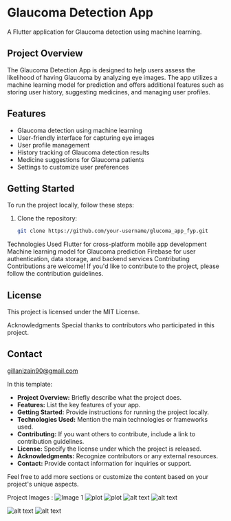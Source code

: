 # Glaucoma Detection App

A Flutter application for Glaucoma detection using machine learning.

## Project Overview

The Glaucoma Detection App is designed to help users assess the likelihood of having Glaucoma by analyzing eye images. The app utilizes a machine learning model for prediction and offers additional features such as storing user history, suggesting medicines, and managing user profiles.

## Features

- Glaucoma detection using machine learning
- User-friendly interface for capturing eye images
- User profile management
- History tracking of Glaucoma detection results
- Medicine suggestions for Glaucoma patients
- Settings to customize user preferences

## Getting Started

To run the project locally, follow these steps:

1. Clone the repository:

   ```bash
   git clone https://github.com/your-username/glucoma_app_fyp.git
Technologies Used
Flutter for cross-platform mobile app development
Machine learning model for Glaucoma prediction
Firebase for user authentication, data storage, and backend services
Contributing
Contributions are welcome! If you'd like to contribute to the project, please follow the contribution guidelines.

## License
This project is licensed under the MIT License.

Acknowledgments
Special thanks to contributors who participated in this project.
## Contact
 gillanizain90@gmail.com
 
In this template:

- **Project Overview:** Briefly describe what the project does.
- **Features:** List the key features of your app.
- **Getting Started:** Provide instructions for running the project locally.
- **Technologies Used:** Mention the main technologies or frameworks used.
- **Contributing:** If you want others to contribute, include a link to contribution guidelines.
- **License:** Specify the license under which the project is released.
- **Acknowledgments:** Recognize contributors or any external resources.
- **Contact:** Provide contact information for inquiries or support.

Feel free to add more sections or customize the content based on your project's unique aspects.

Project Images :
![Image 1]("assets/testimage.jpg")
![plot]("https://drive.google.com/file/d/1Mtw9hIv91OZh7wRF6OqqkUwiWs9euYpM/view?usp=drive_link")
![plot]("https://drive.google.com/file/d/1Mwr_rKGdkH3LN0K8Vny0uv226ujetVSh/view?usp=drive_link")
![alt text]("https://drive.google.com/file/d/1MxLQXSwL_naOOxcyYo1KR4i_cKlRpmRo/view?usp=drive_link")
![alt text]("https://drive.google.com/file/d/1N18-dNiTXMWPNgdngUdE1n3Db-BQgqhO/view?usp=drive_link")

![alt text]("https://drive.google.com/file/d/1MSsR-PITwSxyzLQJPlzS4J1h91iI2MxE/view?usp=drive_link")
![alt text]("https://drive.google.com/file/d/1Mqfa6_lqjUqumE5-hMklXxm-hZ40Eu0d/view?usp=drive_link")
